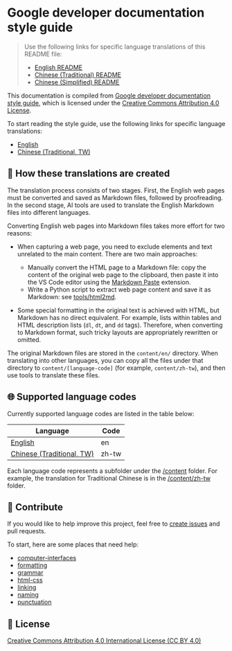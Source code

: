 # Google developer documentation style guide

> Use the following links for specific language translations of this README file:
>
> - [English README](README.md)
> - [Chinese (Traditional) README](README.zh-tw.md)
> - [Chinese (Simplified) README](README.zh-cn.md)

This documentation is compiled from [Google developer documentation style guide](https://developers.google.com/style), which is licensed under the [Creative Commons Attribution 4.0 License](https://creativecommons.org/licenses/by/4.0/).

To start reading the style guide, use the following links for specific language translations:

- [English](content/en/index.md)
- [Chinese (Traditional, TW)](content/zh-tw/index.md)

## 🤖 How these translations are created

The translation process consists of two stages. First, the English web pages must be converted and saved as Markdown files, followed by proofreading. In the second stage, AI tools are used to translate the English Markdown files into different languages.

Converting English web pages into Markdown files takes more effort for two reasons:

- When capturing a web page, you need to exclude elements and text unrelated to the main content. There are two main approaches:

  - Manually convert the HTML page to a Markdown file: copy the content of the original web page to the clipboard, then paste it into the VS Code editor using the [Markdown Paste](https://github.com/telesoho/vscode-markdown-paste-image) extension.
  - Write a Python script to extract web page content and save it as Markdown: see [tools/html2md](tools/html2md).
- Some special formatting in the original text is achieved with HTML, but Markdown has no direct equivalent.
  For example, lists within tables and HTML description lists (`dl`, `dt`, and `dd` tags). Therefore, when converting to Markdown format, such tricky layouts are appropriately rewritten or omitted.

The original Markdown files are stored in the `content/en/` directory. When translating into other languages, you can copy all the files under that directory to `content/[language-code]` (for example, `content/zh-tw`), and then use tools to translate these files.

## 🌐 Supported language codes

Currently supported language codes are listed in the table below:

| Language | Code |
| ---------|------|
| [English](content/en/index.md)  | en |
| [Chinese (Traditional, TW)](content//zh-tw/index.md) | zh-tw |

Each language code represents a subfolder under the [/content](content) folder. For example, the translation for Traditional Chinese is in the [/content/zh-tw](content/zh-tw/) folder.

## 🙌 Contribute

If you would like to help improve this project, feel free to [create issues](https://github.com/tech-writing-lab/style-guide/issues) and pull requests.

To start, here are some places that need help:

- [computer-interfaces](content/en/computer-interfaces/)
- [formatting](content/en/formatting/)
- [grammar](content/en/grammar/)
- [html-css](content/en/html-css/)
- [linking](content/en/linking/)
- [naming](content/en/naming/)
- [punctuation](content/en/punctuation/)

## 📜 License

[Creative Commons Attribution 4.0 International License (CC BY 4.0)](https://creativecommons.org/licenses/by/4.0/)
